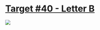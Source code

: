 # [Target #40 - Letter B](https://cssbattle.dev/play/40)

![](https://cssbattle.dev/targets/40.png)

